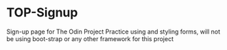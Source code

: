 # TOP-Signup
Sign-up page for The Odin Project
Practice using and styling forms, will not be using boot-strap or any other framework for this project